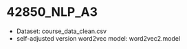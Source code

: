 # 42850_NLP_A3
- Dataset: course_data_clean.csv
- self-adjusted version word2vec model: word2vec2.model

